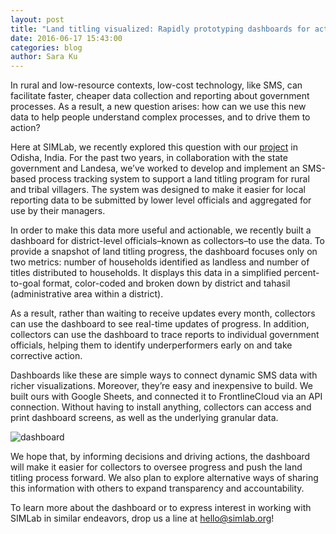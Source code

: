 ```yaml
---
layout: post
title: "Land titling visualized: Rapidly prototyping dashboards for action "
date: 2016-06-17 15:43:00
categories: blog
author: Sara Ku
---
```

In rural and low-resource contexts, low-cost technology, like SMS, can facilitate faster, cheaper data collection and reporting about government processes. As a result, a new question arises: how can we use this new data to help people understand complex processes, and to drive them to action?

Here at SIMLab, we recently explored this question with our [project](http://simlab.org/blog/2015/07/23/paper-houses-digital-homes/) in Odisha, India. For the past two years, in collaboration with the state government and Landesa, we’ve worked to develop and implement an SMS-based process tracking system to support a land titling program for rural and tribal villagers. The system was designed to make it easier for local reporting data to be submitted by lower level officials and aggregated for use by their managers.

In order to make this data more useful and actionable, we recently built a dashboard for district-level officials–known as collectors–to use the data. To provide a snapshot of land titling progress, the dashboard focuses only on two metrics:  number of households identified as landless and number of titles distributed to households. It displays this data in a simplified percent-to-goal format, color-coded and broken down by district and tahasil (administrative area within a district).

As a result, rather than waiting to receive updates every month, collectors can use the dashboard to see real-time updates of progress. In addition, collectors can use the dashboard to trace reports to individual government officials, helping them to identify underperformers early on and take corrective action.

Dashboards like these are simple ways to connect dynamic SMS data with richer visualizations. Moreover, they’re easy and inexpensive to build. We built ours with Google Sheets, and connected it to FrontlineCloud via an API connection. Without having to install anything, collectors can access and print dashboard screens, as well as the underlying granular data.

![dashboard]({{site.baseurl}}/images/post_images/dashboard_prototype.png)

We hope that, by informing decisions and driving actions, the dashboard will make it easier for collectors to oversee progress and push the land titling process forward. We also plan to explore alternative ways of sharing this information with others to expand transparency and accountability.

To learn more about the dashboard or to express interest in working with SIMLab in similar endeavors, drop us a line at <hello@simlab.org>!

